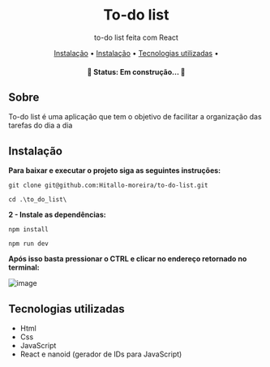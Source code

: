 # <h1 align="center">To-do list</h1>
<p align="center">
to-do list feita com React</p>

<p align="center">
  <a href="#sobre">Instalação</a> • 
  <a href="#instalacao">Instalação</a> • 
  <a href="#tecnologias">Tecnologias utilizadas</a> • 
</p>
<h4 align="center"> 
	🚧  Status: Em construção...  🚧
</h4>

<h2 id="sobre">Sobre</h2>
<p>To-do list é uma aplicação que tem o objetivo de facilitar a organização das tarefas do dia a dia</p>

<h2 id="instalacao">Instalação</h2>
<b>Para baixar e executar o projeto siga as seguintes instruções:</b>

```
git clone git@github.com:Hitallo-moreira/to-do-list.git
```
```
cd .\to_do_list\
```

<b>2 - Instale as dependências:</b>

```
npm install
```

```
npm run dev
```

<b>Após isso basta pressionar o CTRL e clicar no endereço retornado no terminal:</b>


![image](https://user-images.githubusercontent.com/47642635/224452567-78487d30-a283-4d64-a2ef-092a389c52bd.png)


<h2 id="tecnologias">Tecnologias utilizadas</h2>
<ul>
<li>Html</li>
<li>Css</li>
<li>JavaScript</li>
<li>React e nanoid (gerador de IDs para JavaScript)</li>
</ul>
